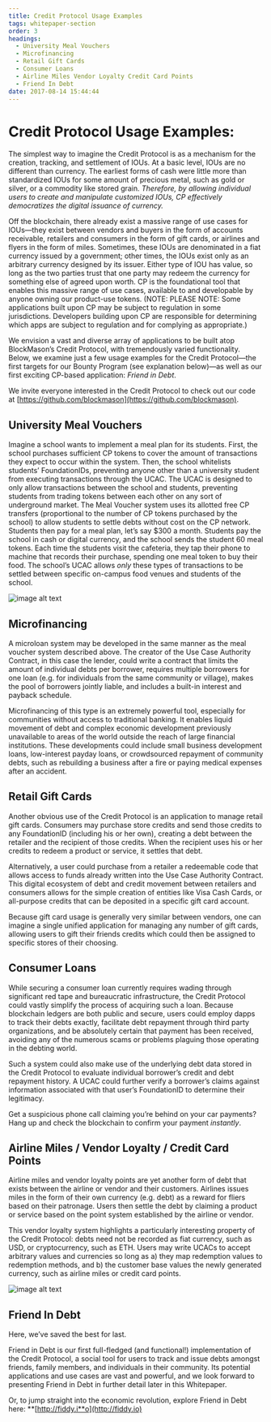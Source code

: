 ```yaml
---
title: Credit Protocol Usage Examples
tags: whitepaper-section
order: 3
headings:
  - University Meal Vouchers
  - Microfinancing
  - Retail Gift Cards
  - Consumer Loans
  - Airline Miles Vendor Loyalty Credit Card Points
  - Friend In Debt
date: 2017-08-14 15:44:44
---
```



# Credit Protocol Usage Examples:

The simplest way to imagine the Credit Protocol is as a mechanism for the creation, tracking, and settlement of IOUs. At a basic level, IOUs are no different than currency. The earliest forms of cash were little more than standardized IOUs for some amount of precious metal, such as gold or silver, or a commodity like stored grain. *Therefore, by allowing individual users to create and manipulate customized IOUs, CP effectively democratizes the digital issuance of currency.*

Off the blockchain, there already exist a massive range of use cases for IOUs—they exist between vendors and buyers in the form of accounts receivable, retailers and consumers in the form of gift cards, or airlines and flyers in the form of miles. Sometimes, these IOUs are denominated in a fiat currency issued by a government; other times, the IOUs exist only as an arbitrary currency designed by its issuer. Either type of IOU has value, so long as the two parties trust that one party may redeem the currency for something else of agreed upon worth. CP is the foundational tool that enables this massive range of use cases, available to and developable by anyone owning our product-use tokens. (NOTE:  PLEASE NOTE:  Some applications built upon CP may be subject to regulation in some jurisdictions.  Developers building upon CP are responsible for determining which apps are subject to regulation and for complying as appropriate.)

We envision a vast and diverse array of applications to be built atop BlockMason’s Credit Protocol, with tremendously varied functionality. Below, we examine just a few usage examples for the Credit Protocol—the first targets for our Bounty Program (see explanation below)—as well as our first exciting CP-based application: *Friend in Debt*.

We invite everyone interested in the Credit Protocol to check out our code at [https://github.com/blockmason](https://github.com/blockmason).  

## University Meal Vouchers

Imagine a school wants to implement a meal plan for its students. First, the school purchases sufficient CP tokens to cover the amount of transactions they expect to occur within the system. Then, the school whitelists students’ FoundationIDs, preventing anyone other than a university student from executing transactions through the UCAC. The UCAC is designed to only allow transactions between the school and students, preventing students from trading tokens between each other on any sort of underground market. The Meal Voucher system uses its allotted free CP transfers (proportional to the number of CP tokens purchased by the school) to allow students to settle debts without cost on the CP network. Students then pay for a meal plan, let’s say $300 a month. Students pay the school in cash or digital currency, and the school sends the student 60 meal tokens. Each time the students visit the cafeteria, they tap their phone to machine that records their purchase, spending one meal token to buy their food. The school’s UCAC allows *only* these types of transactions to be settled between specific on-campus food venues and students of the school.

![image alt text](/cp-whitepaper/images/image_2.png)

## Microfinancing

A microloan system may be developed in the same manner as the meal voucher system described above. The creator of the Use Case Authority Contract, in this case the lender, could write a contract that limits the amount of individual debts per borrower, requires multiple borrowers for one loan (e.g. for individuals from the same community or village), makes the pool of borrowers jointly liable, and includes a built-in interest and payback schedule.

Microfinancing of this type is an extremely powerful tool, especially for communities without access to traditional banking. It enables liquid movement of debt and complex economic development previously unavailable to areas of the world outside the reach of large financial institutions. These developments could include small business development loans, low-interest payday loans, or crowdsourced repayment of community debts, such as rebuilding a business after a fire or paying medical expenses after an accident.

## Retail Gift Cards

Another obvious use of the Credit Protocol is an application to manage retail gift cards. Consumers may purchase store credits and send those credits to any FoundationID (including his or her own), creating a debt between the retailer and the recipient of those credits. When the recipient uses his or her credits to redeem a product or service, it settles that debt.

Alternatively, a user could purchase from a retailer a redeemable code that allows access to funds already written into the Use Case Authority Contract. This digital ecosystem of debt and credit movement between retailers and consumers allows for the simple creation of entities like Visa Cash Cards, or all-purpose credits that can be deposited in a specific gift card account.

Because gift card usage is generally very similar between vendors, one can imagine a single unified application for managing any number of gift cards, allowing users to gift their friends credits which could then be assigned to specific stores of their choosing.

## Consumer Loans

While securing a consumer loan currently requires wading through significant red tape and bureaucratic infrastructure, the Credit Protocol could vastly simplify the process of acquiring such a loan. Because blockchain ledgers are both public and secure, users could employ dapps to track their debts exactly, facilitate debt repayment through third party organizations, and be absolutely certain that payment has been received, avoiding any of the numerous scams or problems plaguing those operating in the debting world.

Such a system could also make use of the underlying debt data stored in the Credit Protocol to evaluate individual borrower’s credit and debt repayment history. A UCAC could further verify a borrower’s claims against information associated with that user’s FoundationID to determine their legitimacy.

Get a suspicious phone call claiming you’re behind on your car payments? Hang up and check the blockchain to confirm your payment *instantly*.

## Airline Miles / Vendor Loyalty / Credit Card Points

Airline miles and vendor loyalty points are yet another form of debt that exists between the airline or vendor and their customers. Airlines issues miles in the form of their own currency (e.g. debt) as a reward for fliers based on their patronage. Users then settle the debt by claiming a product or service based on the point system established by the airline or vendor.

This vendor loyalty system highlights a particularly interesting property of the Credit Protocol: debts need not be recorded as fiat currency, such as USD, or cryptocurrency, such as ETH. Users may write UCACs to accept arbitrary values and currencies so long as a) they map redemption values to redemption methods, and b) the customer base values the newly generated currency, such as airline miles or credit card points.

![image alt text](/cp-whitepaper/images/image_3.png)

## Friend In Debt

Here, we’ve saved the best for last.

Friend in Debt is our first full-fledged (and functional!) implementation of the Credit Protocol, a social tool for users to track and issue debts amongst friends, family members, and individuals in their community. Its potential applications and use cases are vast and powerful, and we look forward to presenting Friend in Debt in further detail later in this Whitepaper.

Or, to jump straight into the economic revolution, explore Friend in Debt here: **[http://fiddy.i**o](http://fiddy.io)
